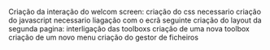 Criação da interação do welcom screen:
	criação do css necessario
	criação do javascript necessario 
	liagação com o ecrã seguinte
criação do layout da segunda pagina:
	interligação das toolboxs
	criação de uma nova toolbox
	criação de um novo menu
	criação do gestor de ficheiros